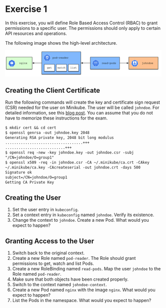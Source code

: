 # Exercise 1

In this exercise, you will define Role Based Access Control (RBAC) to grant permissions to a specific user. The permissions should only apply to certain API resources and operations.

The following image shows the high-level architecture.

![rbac](imgs/rbac.png)

## Creating the Client Certificate

Run the following commands will create the key and certificate sign request (CSR) needed for the user on Minikube. The user will be called `johndoe`. For detailed information, see this [blog post](https://www.adaltas.com/en/2019/08/07/users-rbac-kubernetes/#users-creation-and-authentication-with-x509-client-certificates). You can assume that you do not have to memorize these instructions for the exam.

```
$ mkdir cert && cd cert
$ openssl genrsa -out johndoe.key 2048
Generating RSA private key, 2048 bit long modulus
...................................+++
...........................+++
$ openssl req -new -key johndoe.key -out johndoe.csr -subj "/CN=johndoe/O=group1"
$ openssl x509 -req -in johndoe.csr -CA ~/.minikube/ca.crt -CAkey ~/.minikube/ca.key -CAcreateserial -out johndoe.crt -days 500
Signature ok
subject=/CN=johndoe/O=group1
Getting CA Private Key
```

## Creating the User

1. Set the user entry in `kubeconfig`.
2. Set a context entry in `kubeconfig` named `johndoe`. Verify its existence.
3. Change the context to `johndoe`. Create a new Pod. What would you expect to happen?

## Granting Access to the User

1. Switch back to the original context.
2. Create a new Role named `pod-reader`. The Role should grant permissions to get, watch and list Pods.
3. Create a new RoleBinding named `read-pods`. Map the user `johndoe` to the Role named `pod-reader`.
4. Make sure that both objects have been created properly.
5. Switch to the context named `johndoe-context`.
6. Create a new Pod named `nginx` with the image `nginx`. What would you expect to happen?
7. List the Pods in the namespace. What would you expect to happen?